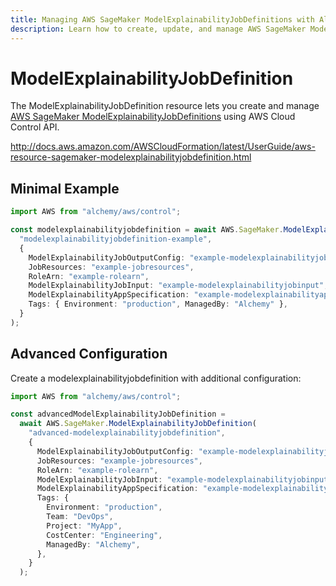 ```yaml
---
title: Managing AWS SageMaker ModelExplainabilityJobDefinitions with Alchemy
description: Learn how to create, update, and manage AWS SageMaker ModelExplainabilityJobDefinitions using Alchemy Cloud Control.
---
```


# ModelExplainabilityJobDefinition

The ModelExplainabilityJobDefinition resource lets you create and manage [AWS SageMaker ModelExplainabilityJobDefinitions](https://docs.aws.amazon.com/sagemaker/latest/userguide/) using AWS Cloud Control API.

http://docs.aws.amazon.com/AWSCloudFormation/latest/UserGuide/aws-resource-sagemaker-modelexplainabilityjobdefinition.html

## Minimal Example

```ts
import AWS from "alchemy/aws/control";

const modelexplainabilityjobdefinition = await AWS.SageMaker.ModelExplainabilityJobDefinition(
  "modelexplainabilityjobdefinition-example",
  {
    ModelExplainabilityJobOutputConfig: "example-modelexplainabilityjoboutputconfig",
    JobResources: "example-jobresources",
    RoleArn: "example-rolearn",
    ModelExplainabilityJobInput: "example-modelexplainabilityjobinput",
    ModelExplainabilityAppSpecification: "example-modelexplainabilityappspecification",
    Tags: { Environment: "production", ManagedBy: "Alchemy" },
  }
);
```

## Advanced Configuration

Create a modelexplainabilityjobdefinition with additional configuration:

```ts
import AWS from "alchemy/aws/control";

const advancedModelExplainabilityJobDefinition =
  await AWS.SageMaker.ModelExplainabilityJobDefinition(
    "advanced-modelexplainabilityjobdefinition",
    {
      ModelExplainabilityJobOutputConfig: "example-modelexplainabilityjoboutputconfig",
      JobResources: "example-jobresources",
      RoleArn: "example-rolearn",
      ModelExplainabilityJobInput: "example-modelexplainabilityjobinput",
      ModelExplainabilityAppSpecification: "example-modelexplainabilityappspecification",
      Tags: {
        Environment: "production",
        Team: "DevOps",
        Project: "MyApp",
        CostCenter: "Engineering",
        ManagedBy: "Alchemy",
      },
    }
  );
```

